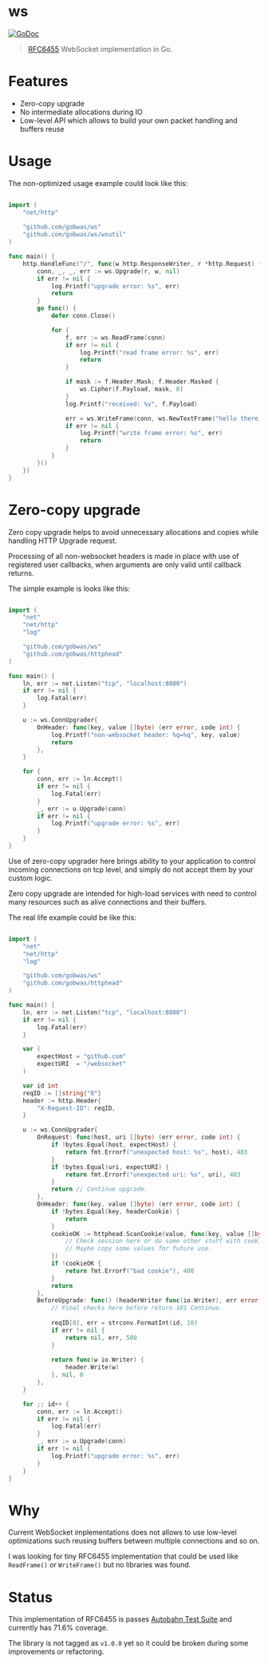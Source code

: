 # ws

[![GoDoc][godoc-image]][godoc-url] 

> [RFC6455][rfc-url] WebSocket implementation in Go.

# Features

- Zero-copy upgrade
- No intermediate allocations during IO
- Low-level API which allows to build your own packet handling and buffers
  reuse

# Usage

The non-optimized usage example could look like this:

```go

import (
	"net/http"
	
	"github.com/gobwas/ws"
	"github.com/gobwas/ws/wsutil"
)

func main() {
	http.HandleFunc("/", func(w http.ResponseWriter, r *http.Request) {
		conn, _, _, err := ws.Upgrade(r, w, nil)
		if err != nil {
			log.Printf("upgrade error: %s", err)
			return
		}
		go func() {
			defer conn.Close()

			for {
				f, err := ws.ReadFrame(conn)
				if err != nil {
					log.Printf("read frame error: %s", err)
					return
				}

				if mask := f.Header.Mask; f.Header.Masked {
					ws.Cipher(f.Payload, mask, 0)
				}
				log.Printf("received: %v", f.Payload)

				err = ws.WriteFrame(conn, ws.NewTextFrame("hello there!"))
				if err != nil {
					log.Printf("write frame error: %s", err)
					return
				}
			}
		}()
	})
}

```

# Zero-copy upgrade

Zero copy upgrade helps to avoid unnecessary allocations and copies while handling HTTP Upgrade request.

Processing of all non-websocket headers is made in place with use of registered user callbacks, when arguments are only valid until callback returns.

The simple example is looks like this:

```go

import (
	"net"
	"net/http"
	"log"

	"github.com/gobwas/ws"
	"github.com/gobwas/httphead"
)

func main() {
	ln, err := net.Listen("tcp", "localhost:8080")
	if err != nil {
		log.Fatal(err)
	}

	u := ws.ConnUpgrader{
		OnHeader: func(key, value []byte) (err error, code int) {
			log.Printf("non-websocket header: %q=%q", key, value)
			return
		},
	}

	for {
		conn, err := ln.Accept()
		if err != nil {
			log.Fatal(err)
		}
		_, err := u.Upgrade(conn)
		if err != nil {
			log.Printf("upgrade error: %s", err)
		}
	}
}
```

Use of zero-copy upgrader here brings ability to your application to control
incoming connections on tcp level, and simply do not accept them by your custom
logic.

Zero copy upgrade are intended for high-load services with need to control many
resources such as alive connections and their buffers.

The real life example could be like this:

```go

import (
	"net"
	"net/http"
	"log"

	"github.com/gobwas/ws"
	"github.com/gobwas/httphead"
)

func main() {
	ln, err := net.Listen("tcp", "localhost:8080")
	if err != nil {
		log.Fatal(err)
	}

	var (
		expectHost = "github.com"
		expectURI  = "/websocket"
	)

	var id int
	reqID := []string{"0"}
	header := http.Header{
		"X-Request-ID": reqID,
	}

	u := ws.ConnUpgrader{
		OnRequest: func(host, uri []byte) (err error, code int) {
			if !bytes.Equal(host, expectHost) {
				return fmt.Errorf("unexpected host: %s", host), 403
			}
			if !bytes.Equal(uri, expectURI) {
				return fmt.Errorf("unexpected uri: %s", uri), 403
			}
			return // Continue upgrade.
		},
		OnHeader: func(key, value []byte) (err error, code int) {
			if !bytes.Equal(key, headerCookie) {
				return
			}
			cookieOK := httphead.ScanCookie(value, func(key, value []byte) bool {
				// Check session here or do some other stuff with cookies.
				// Maybe copy some values for future use.
			})
			if !cookieOK {
				return fmt.Errorf("bad cookie"), 400
			}
			return
		},
		BeforeUpgrade: func() (headerWriter func(io.Writer), err error, code int) {
			// Final checks here before return 101 Continue.
			
			reqID[0], err = strconv.FormatInt(id, 10)
			if err != nil {
				return nil, err, 500
			}
			
			return func(w io.Writer) {
				header.Write(w)
			}, nil, 0
		},
	}

	for ;; id++ {
		conn, err := ln.Accept()
		if err != nil {
			log.Fatal(err)
		}
		_, err := u.Upgrade(conn)
		if err != nil {
			log.Printf("upgrade error: %s", err)
		}
	}
}
```

# Why

Current WebSocket implementations does not allows to use low-level
optimizations such reusing buffers between multiple connections and so on.

I was looking for tiny RFC6455 implementation that could be used like
`ReadFrame()` or `WriteFrame()` but no libraries was found.

# Status

This implementation of RFC6455 is passes [Autobahn Test Suite](https://github.com/crossbario/autobahn-testsuite) and currently has
71.6% coverage.

The library is not tagged as `v1.0.0` yet so it could be broken during some improvements
or refactoring.



[rfc-url]: https://tools.ietf.org/html/rfc6455
[godoc-image]: https://godoc.org/github.com/gobwas/ws?status.svg
[godoc-url]: https://godoc.org/github.com/gobwas/ws
[travis-image]: https://travis-ci.org/gobwas/ws.svg?branch=master
[travis-url]: https://travis-ci.org/gobwas/ws
